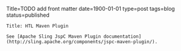 Title=TODO add front matter 
date=1900-01-01
type=post
tags=blog
status=published
~~~~~~
Title: HTL Maven Plugin

See [Apache Sling JspC Maven Plugin documentation](http://sling.apache.org/components/jspc-maven-plugin/).
